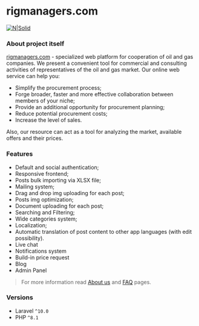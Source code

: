 # rigmanagers.com

[![N|Solid](https://rigmanagers.com/icons/readme-logo.png)](https://rigmanagers.com)

### About project itself
[rigmanagers.com](https://rigmanagers.com) - specialized web platform for cooperation of oil and gas companies. 
We present a convenient tool for commercial and consulting activities of representatives of the oil and gas market.
Our online web service can help you:
- Simplify the procurement process;
- Forge broader, faster and more effective collaboration between members of your niche;
- Provide an additional opportunity for procurement planning;
- Reduce potential procurement costs;
- Increase the level of sales.

Also, our resource can act as a tool for analyzing the market, available offers and their prices.

### Features

- Default and social authentication;
- Responsive frontend;
- Posts bulk importing via XLSX file;
- Mailing system;
- Drag and drop img uploading for each post;
- Posts img optimization;
- Document uploading for each post;
- Searching and Filtering;
- Wide categories system;
- Localization;
- Automatic translation of post content to other app languages (with edit possibility).
- Live chat
- Notifications system
- Build-in price request
- Blog
- Admin Panel

> For more information read [About us](https://rigmanagers.com/about-us) and [FAQ](https://rigmanagers.com/faq) pages.

### Versions
- Laravel `^10.0` 
- PHP `^8.1`
